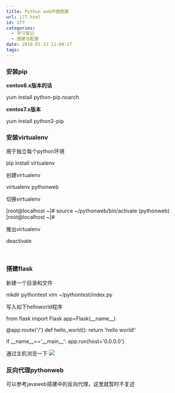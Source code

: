 ```yaml
---
title: Python web环境搭建
url: 177.html
id: 177
categories:
  - 学习笔记
  - 搭建与配置
date: 2018-01-21 11:04:27
tags:
---
```


### 安装pip

**centos6.x版本的话**

yum install python-pip.noarch

**centos7.x版本**

yum install python2-pip

### 安装virtualenv

用于独立每个python环境

pip install virtualenv

创建virtualenv

virtualenv pythonweb

切换virtualenv

\[root@localhost ~\]# source ~/pythonweb/bin/activate
(pythonweb) \[root@localhost ~\]#

推出virtualenv

deactivate

 

### 搭建flask

新建一个目录和文件

mkdir pythontest
vim ~/pythontest/index.py

写入如下helloworld程序

from flask import Flask
app=Flask(\_\_name\_\_)

@app.route('/')
def hello_world():
 return 'hello world!'

if \_\_name\_\_=='\_\_main\_\_':
 app.run(host='0.0.0.0')

通过主机浏览一下 ![](http://blog.kingkk.com/wp-content/uploads/2018/01/409272fdca611e822875f4f22b755391.png)  

### 反向代理pythonweb

可以参考javaweb搭建中的反向代理，这里就暂时不复述